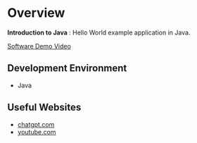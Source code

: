 # Overview

**Introduction to Java**
: Hello World example application in Java.

[Software Demo Video](http://youtube.link.goes.here)

## Development Environment

- Java

## Useful Websites

- [chatgpt.com](https://chatgpt.com/)
- [youtube.com](https://www.youtube.com/)
